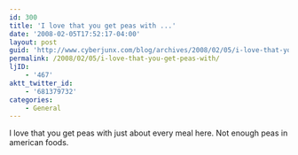 ```yaml
---
id: 300
title: 'I love that you get peas with ...'
date: '2008-02-05T17:52:17-04:00'
layout: post
guid: 'http://www.cyberjunx.com/blog/archives/2008/02/05/i-love-that-you-get-peas-with/'
permalink: /2008/02/05/i-love-that-you-get-peas-with/
ljID:
    - '467'
aktt_twitter_id:
    - '681379732'
categories:
    - General
---
```


I love that you get peas with just about every meal here. Not enough peas in american foods.